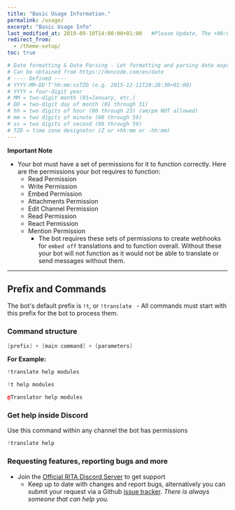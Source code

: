 ```yaml
---
title: "Basic Usage Information."
permalink: /usage/
excerpt: "Basic Usage Info"
last_modified_at: 2019-09-10T14:00:00+01:00   #Please Update, The +00:00 is the Time Zone difference
redirect_from:
  - /theme-setup/
toc: true

# Date formatting & Date Parsing - Let formatting and parsing date expressed in ISO8601 format.
# Can be obtained from https://dencode.com/en/date
# ---- Defined ----
# YYYY-MM-DD'T'hh:mm:ssTZD (e.g. 2015-12-11T20:28:30+01:00)
# YYYY = four-digit year
# MM = two-digit month (01=January, etc.)
# DD = two-digit day of month (01 through 31)
# hh = two digits of hour (00 through 23) (am/pm NOT allowed)
# mm = two digits of minute (00 through 59)
# ss = two digits of second (00 through 59)
# TZD = time zone designator (Z or +hh:mm or -hh:mm)
---
```


**Important Note**

* Your bot must have a set of permissions for it to function correctly. Here are the permissions your bot requires to function:
  * Read Permission
  * Write Permission
  * Embed Permission
  * Attachments Permission
  * Edit Channel Permission
  * Read Permission
  * React Permission
  * Mention Permission
    * The bot requires these sets of permissions to create webhooks for `embed off` translations and to function overall. Without these your bot will not function as it would not be able to translate or send messages without them. 

----

## Prefix and Commands

The bot's default prefix is `!t`, or `!translate ` - All commands must start with this prefix for the bot to process them.


### Command structure

```c++
[prefix] + [main command] + [parameters]
```

**For Example:**

```c++
!translate help modules
```
```c++
!t help modules
```
```c++
@Translator help modules
```

### Get help inside Discord

Use this command within any channel the bot has permissions
```c++
!translate help
```

### Requesting features, reporting bugs and more

* Join the [Official RITA Discord Server](https://discord.gg/mgNR64R) to get support 
  * Keep up to date with changes and report bugs, alternatively you can submit your request via a Github [issue tracker](https://github.com/RitaBot-Project/RitaBot/issues). *There is always someone that can help you.*
